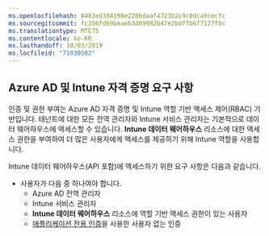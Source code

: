 ```yaml
---
ms.openlocfilehash: 8483ed3d4198e228bdaaf4723b2c9c0dca9cecfc
ms.sourcegitcommit: fc356fd69beaeb3d69982b47e2bdffb6f7127f8c
ms.translationtype: MTE75
ms.contentlocale: ko-KR
ms.lasthandoff: 10/03/2019
ms.locfileid: "71830502"
---
```

<!-- This include is part of the Intune Data Warehouse documentation. -->

## <a name="azure-ad-and-intune-credential-requirements"></a>Azure AD 및 Intune 자격 증명 요구 사항

인증 및 권한 부여는 Azure AD 자격 증명 및 Intune 역할 기반 액세스 제어(RBAC) 기반입니다. 테넌트에 대한 모든 전역 관리자와 Intune 서비스 관리자는 기본적으로 데이터 웨어하우스에 액세스할 수 있습니다. **Intune 데이터 웨어하우스** 리소스에 대한 액세스 권한을 부여하여 더 많은 사용자에게 액세스를 제공하기 위해 Intune 역할을 사용합니다.

Intune 데이터 웨어하우스(API 포함)에 액세스하기 위한 요구 사항은 다음과 같습니다.

- 사용자가 다음 중 하나여야 합니다.
  - Azure AD 전역 관리자
  - Intune 서비스 관리자
  - **Intune 데이터 웨어하우스** 리소스에 역할 기반 액세스 권한이 있는 사용자
  - [애플리케이션 전용 인증](../developer/data-warehouse-app-only-auth.md)을 사용한 사용자 없는 인증 
